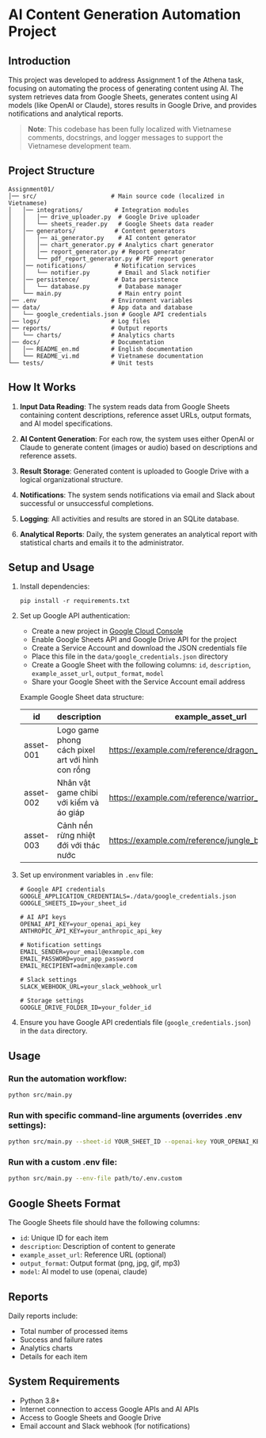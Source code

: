 # AI Content Generation Automation Project

## Introduction

This project was developed to address Assignment 1 of the Athena task, focusing on automating the process of generating content using AI. The system retrieves data from Google Sheets, generates content using AI models (like OpenAI or Claude), stores results in Google Drive, and provides notifications and analytical reports.

> **Note**: This codebase has been fully localized with Vietnamese comments, docstrings, and logger messages to support the Vietnamese development team.

## Project Structure

```
Assignment01/
│── src/                     # Main source code (localized in Vietnamese)
│   │── integrations/         # Integration modules
│   │   │── drive_uploader.py  # Google Drive uploader
│   │   └── sheets_reader.py   # Google Sheets data reader
│   │── generators/           # Content generators
│   │   │── ai_generator.py    # AI content generator
│   │   │── chart_generator.py # Analytics chart generator
│   │   │── report_generator.py # Report generator
│   │   └── pdf_report_generator.py # PDF report generator
│   │── notifications/        # Notification services
│   │   └── notifier.py        # Email and Slack notifier
│   │── persistence/          # Data persistence
│   │   └── database.py        # Database manager
│   └── main.py                # Main entry point
│── .env                     # Environment variables
│── data/                    # App data and database
│   └── google_credentials.json # Google API credentials
│── logs/                    # Log files
│── reports/                 # Output reports
│   └── charts/              # Analytics charts
│── docs/                    # Documentation
│   │── README_en.md         # English documentation
│   └── README_vi.md         # Vietnamese documentation
└── tests/                   # Unit tests
```

## How It Works

1. **Input Data Reading**: The system reads data from Google Sheets containing content descriptions, reference asset URLs, output formats, and AI model specifications.

2. **AI Content Generation**: For each row, the system uses either OpenAI or Claude to generate content (images or audio) based on descriptions and reference assets.

3. **Result Storage**: Generated content is uploaded to Google Drive with a logical organizational structure.

4. **Notifications**: The system sends notifications via email and Slack about successful or unsuccessful completions.

5. **Logging**: All activities and results are stored in an SQLite database.

6. **Analytical Reports**: Daily, the system generates an analytical report with statistical charts and emails it to the administrator.

## Setup and Usage

1. Install dependencies:
   ```
   pip install -r requirements.txt
   ```

2. Set up Google API authentication:
   - Create a new project in [Google Cloud Console](https://console.cloud.google.com/)
   - Enable Google Sheets API and Google Drive API for the project
   - Create a Service Account and download the JSON credentials file
   - Place this file in the `data/google_credentials.json` directory
   - Create a Google Sheet with the following columns: `id`, `description`, `example_asset_url`, `output_format`, `model`
   - Share your Google Sheet with the Service Account email address
   
   Example Google Sheet data structure:
   
   | id | description | example_asset_url | output_format | model |
   |----|-------------|-------------------|---------------|-------|
   | asset-001 | Logo game phong cách pixel art với hình con rồng | https://example.com/reference/dragon_logo.jpg | PNG | openai |
   | asset-002 | Nhân vật game chibi với kiếm và áo giáp | https://example.com/reference/warrior_character.jpg | PNG | anthropic |
   | asset-003 | Cảnh nền rừng nhiệt đới với thác nước | https://example.com/reference/jungle_background.jpg | JPG | openai |

3. Set up environment variables in `.env` file:
   ```
   # Google API credentials
   GOOGLE_APPLICATION_CREDENTIALS=./data/google_credentials.json
   GOOGLE_SHEETS_ID=your_sheet_id

   # AI API keys
   OPENAI_API_KEY=your_openai_api_key
   ANTHROPIC_API_KEY=your_anthropic_api_key

   # Notification settings
   EMAIL_SENDER=your_email@example.com
   EMAIL_PASSWORD=your_app_password
   EMAIL_RECIPIENT=admin@example.com

   # Slack settings
   SLACK_WEBHOOK_URL=your_slack_webhook_url

   # Storage settings
   GOOGLE_DRIVE_FOLDER_ID=your_folder_id
   ```

3. Ensure you have Google API credentials file (`google_credentials.json`) in the `data` directory.

## Usage

### Run the automation workflow:

```bash
python src/main.py
```

### Run with specific command-line arguments (overrides .env settings):

```bash
python src/main.py --sheet-id YOUR_SHEET_ID --openai-key YOUR_OPENAI_KEY --drive-folder YOUR_FOLDER_ID
```

### Run with a custom .env file:

```bash
python src/main.py --env-file path/to/.env.custom
```

## Google Sheets Format

The Google Sheets file should have the following columns:

- `id`: Unique ID for each item
- `description`: Description of content to generate
- `example_asset_url`: Reference URL (optional)
- `output_format`: Output format (png, jpg, gif, mp3)
- `model`: AI model to use (openai, claude)

## Reports

Daily reports include:
- Total number of processed items
- Success and failure rates
- Analytics charts
- Details for each item

## System Requirements

- Python 3.8+
- Internet connection to access Google APIs and AI APIs
- Access to Google Sheets and Google Drive
- Email account and Slack webhook (for notifications)

